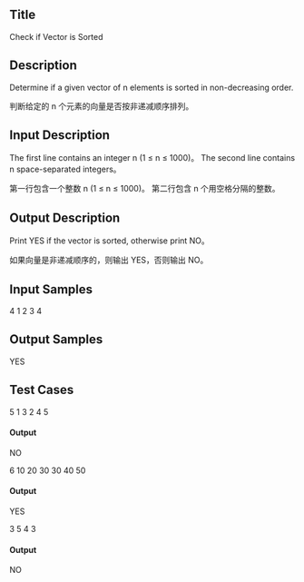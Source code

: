 ## Title
Check if Vector is Sorted

## Description
Determine if a given vector of n elements is sorted in non-decreasing order.

判断给定的 n 个元素的向量是否按非递减顺序排列。

## Input Description
The first line contains an integer n (1 ≤ n ≤ 1000)。
The second line contains n space-separated integers。

第一行包含一个整数 n (1 ≤ n ≤ 1000)。
第二行包含 n 个用空格分隔的整数。

## Output Description
Print YES if the vector is sorted, otherwise print NO。

如果向量是非递减顺序的，则输出 YES，否则输出 NO。

## Input Samples
4
1 2 3 4

## Output Samples
YES

## Test Cases

5
1 3 2 4 5
#### Output
NO

6
10 20 30 30 40 50
#### Output
YES

3
5 4 3
#### Output
NO